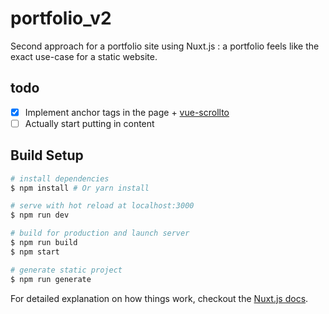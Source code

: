 # portfolio_v2

Second approach for a portfolio site using Nuxt.js : a portfolio feels like the exact use-case for a static website.

## todo

- [x] Implement anchor tags in the page + [vue-scrollto](https://www.npmjs.com/package/vue-scrollto)
- [ ] Actually start putting in content

## Build Setup

``` bash
# install dependencies
$ npm install # Or yarn install

# serve with hot reload at localhost:3000
$ npm run dev

# build for production and launch server
$ npm run build
$ npm start

# generate static project
$ npm run generate
```

For detailed explanation on how things work, checkout the [Nuxt.js docs](https://github.com/nuxt/nuxt.js).
